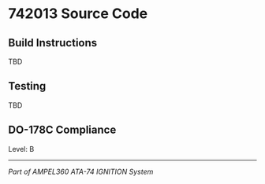 # 742013 Source Code

## Build Instructions

TBD

## Testing

TBD

## DO-178C Compliance

Level: B

---

*Part of AMPEL360 ATA-74 IGNITION System*
